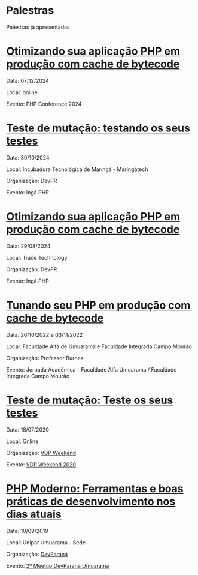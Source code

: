 # Palestras

Palestras já apresentadas

# [Otimizando sua aplicação PHP em produção com cache de bytecode](https://speakerdeck.com/renandelmonico/php-conference-otimizando-sua-aplicacao-em-php-com-cache-de-bytecode)

Data: 07/12/2024

Local: online

Evento: PHP Conference 2024

# [Teste de mutação: testando os seus testes](https://speakerdeck.com/renandelmonico/devpr-teste-de-mutacao-testando-os-seus-testes)

Data: 30/10/2024

Local: Incubadora Tecnológica de Maringá - Maringátech

Organização: DevPR

Evento: Ingá.PHP

# [Otimizando sua aplicação PHP em produção com cache de bytecode](https://speakerdeck.com/renandelmonico/devpr-otimizando-sua-aplicacao-php-em-producao-com-cache-de-bytecode)

Data: 29/08/2024

Local: Trade Technology

Organização: DevPR

Evento: Ingá.PHP

# [Tunando seu PHP em produção com cache de bytecode](https://speakerdeck.com/renandelmonico/tunando-seu-php-em-producao-com-cache-de-bytecode)

Data: 26/10/2022 e 03/11/2022

Local: Faculdade Alfa de Umuarama e Faculdade Integrada Campo Mourão

Organização: Professor Burnes

Evento: Jornada Acadêmica - Faculdade Alfa Umuarama / Faculdade Integrada Campo Mourão

# [Teste de mutação: Teste os seus testes](https://speakerdeck.com/renandelmonico/teste-de-mutacao-teste-os-seus-testes)

Data: 18/07/2020

Local: Online

Organização: [VDP Weekend](https://weekend.vidadeprogramador.com.br/)

Evento: [VDP Weekend 2020](https://weekend.vidadeprogramador.com.br/)

# [PHP Moderno: Ferramentas e boas práticas de desenvolvimento nos dias atuais](https://speakerdeck.com/renandelmonico/php-moderno-ferramentas-e-boas-praticas-para-o-desenvolvimento-nos-dias-atuais)

Data: 10/09/2019

Local: Unipar Umuarama - Sede

Organização: [DevParaná](https://www.devparana.org/)

Evento: [2º Meetup DevParaná Umuarama](https://www.meetup.com/pt-BR/developerparana/events/264547910/)
